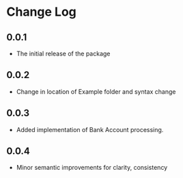 # Change Log

## 0.0.1

* The initial release of the package

## 0.0.2

* Change in location of Example folder and syntax change

## 0.0.3

* Added implementation of Bank Account processing.

## 0.0.4

* Minor semantic improvements for clarity, consistency

